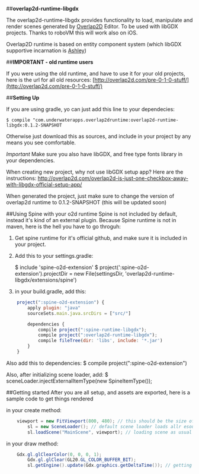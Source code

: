 ##**overlap2d-runtime-libgdx**

The overlap2d-runtime-libgdx provides functionality to load, manipulate and render scenes generated by [Overlap2D](http://overlap2d.com/) Editor.
To be used with libGDX projects. Thanks to roboVM this will work also on iOS.

Overlap2D runtime is based on entity component system (which libGDX supportive incarnation is [Ashley](https://github.com/libgdx/ashley))

##**IMPORTANT - old runtime users**

If you were using the old runtime, and have to use it for your old projects, here is the url for all old resources:
[http://overlap2d.com/pre-0-1-0-stuff/](http://overlap2d.com/pre-0-1-0-stuff/)


##**Setting Up**

If you are using gradle, yo can just add this line to your dependecies:

    $ compile "com.underwaterapps.overlap2druntime:overlap2d-runtime-libgdx:0.1.2-SNAPSHOT

Otherwise just download this as sources, and include in your project by any means you see comfortable.

*Important* Make sure you also have libGDX, and free type fonts library in your dependencies.

When creating new project, why not use libGDX setup app? Here are the instructions:
http://overlap2d.com/overlap2d-is-just-one-checkbox-away-with-libgdx-official-setup-app/

When generated the project, just make sure to change the version of overlap2d runtime to 0.1.2-SNAPSHOT (this will be updated soon)

##Using Spine with your o2d runtime
Spine is not included by default, instead it's kind of an external plugin. Because Spine runtime is not in maven, here is the hell you have to go throguh:
1) Get spine runtime for it's official github, and make sure it is included in your project.
2) Add this to your settings.gradle:

    $ include 'spine-o2d-extension'
    $ project(':spine-o2d-extension').projectDir = new File(settingsDir, 'overlap2d-runtime-libgdx/extensions/spine')
3) in your build.gradle, add this:
```js
    project(":spine-o2d-extension") {
        apply plugin: "java"
        sourceSets.main.java.srcDirs = ["src/"]

        dependencies {
            compile project(":spine-runtime-libgdx");
            compile project(":overlap2d-runtime-libgdx");
            compile fileTree(dir: 'libs', include: '*.jar')
        }
    }
```
Also add this to dependencies:
    $ compile project(":spine-o2d-extension")

Also, after initializing scene loader, add:
    $ sceneLoader.injectExternalItemType(new SpineItemType());


##Getting started
After you are all setup, and assets are exported, here is a sample code to get things rendered

in your create method:

```java
    viewport = new FitViewport(800, 480); // this should be the size of camera in WORLD units. make sure you check that in editor first.
		sl = new SceneLoader(); // default scene loader loads allr esources from default RM as usual.
		sl.loadScene("MainScene", viewport); // loading scene as usual
```

in your draw method:

```java
    Gdx.gl.glClearColor(0, 0, 0, 1);
		Gdx.gl.glClear(GL20.GL_COLOR_BUFFER_BIT);
		sl.getEngine().update(Gdx.graphics.getDeltaTime()); // getting the ashley engine and updating it (it will render things with it's own render system)
```

